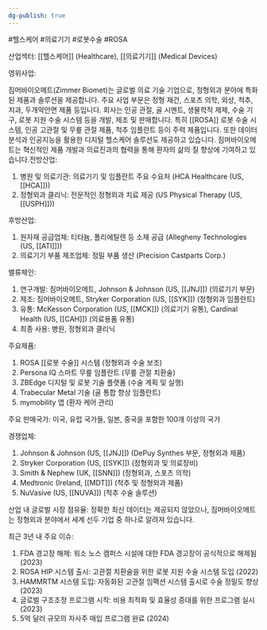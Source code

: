 ```yaml
---
dg-publish: true
---
```

#헬스케어 #의료기기 #로봇수술 #ROSA

산업섹터: [[헬스케어]] (Healthcare), [[의료기기]] (Medical Devices)

영위사업:  

짐머바이오메트(Zimmer Biomet)는 글로벌 의료 기술 기업으로, 정형외과 분야에 특화된 제품과 솔루션을 제공합니다. 주요 사업 부문은 정형 재건, 스포츠 의학, 외상, 척추, 치과, 두개악안면 제품 등입니다. 회사는 인공 관절, 골 시멘트, 생물학적 제제, 수술 기구, 로봇 지원 수술 시스템 등을 개발, 제조 및 판매합니다. 특히 [[ROSA]] 로봇 수술 시스템, 인공 고관절 및 무릎 관절 제품, 척추 임플란트 등이 주력 제품입니다. 또한 데이터 분석과 인공지능을 활용한 디지털 헬스케어 솔루션도 제공하고 있습니다. 짐머바이오메트는 혁신적인 제품 개발과 의료진과의 협력을 통해 환자의 삶의 질 향상에 기여하고 있습니다.전방산업:

1. 병원 및 의료기관: 의료기기 및 임플란트 주요 수요처 (HCA Healthcare (US, [[HCA]]))
2. 정형외과 클리닉: 전문적인 정형외과 치료 제공 (US Physical Therapy (US, [[USPH]]))

후방산업:

1. 원자재 공급업체: 티타늄, 폴리에틸렌 등 소재 공급 (Allegheny Technologies (US, [[ATI]]))
2. 의료기기 부품 제조업체: 정밀 부품 생산 (Precision Castparts Corp.)

밸류체인:

1. 연구개발: 짐머바이오메트, Johnson & Johnson (US, [[JNJ]]) (의료기기 부문)
2. 제조: 짐머바이오메트, Stryker Corporation (US, [[SYK]]) (정형외과 임플란트)
3. 유통: McKesson Corporation (US, [[MCK]]) (의료기기 유통), Cardinal Health (US, [[CAH]]) (의료용품 유통)
4. 최종 사용: 병원, 정형외과 클리닉

주요제품:

1. ROSA [[로봇 수술]] 시스템 (정형외과 수술 보조)
2. Persona IQ 스마트 무릎 임플란트 (무릎 관절 치환술)
3. ZBEdge 디지털 및 로봇 기술 플랫폼 (수술 계획 및 실행)
4. Trabecular Metal 기술 (골 통합 향상 임플란트)
5. mymobility 앱 (환자 케어 관리)

주요 판매국가: 미국, 유럽 국가들, 일본, 중국을 포함한 100개 이상의 국가

경쟁업체:

1. Johnson & Johnson (US, [[JNJ]]) (DePuy Synthes 부문, 정형외과 제품)
2. Stryker Corporation (US, [[SYK]]) (정형외과 및 의료장비)
3. Smith & Nephew (UK, [[SNN]]) (정형외과, 스포츠 의학)
4. Medtronic (Ireland, [[MDT]]) (척추 및 정형외과 제품)
5. NuVasive (US, [[NUVA]]) (척추 수술 솔루션)

산업 내 글로벌 시장 점유율: 정확한 최신 데이터는 제공되지 않았으나, 짐머바이오메트는 정형외과 분야에서 세계 선두 기업 중 하나로 알려져 있습니다.

최근 3년 내 주요 이슈:

1. FDA 경고장 해제: 워소 노스 캠퍼스 시설에 대한 FDA 경고장이 공식적으로 해제됨 (2023)
2. ROSA HIP 시스템 출시: 고관절 치환술을 위한 로봇 지원 수술 시스템 도입 (2022)
3. HAMMRTM 시스템 도입: 자동화된 고관절 임팩션 시스템 출시로 수술 정밀도 향상 (2023)
4. 글로벌 구조조정 프로그램 시작: 비용 최적화 및 효율성 증대를 위한 프로그램 실시 (2023)
5. 5억 달러 규모의 자사주 매입 프로그램 완료 (2024)